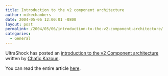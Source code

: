 ```yaml
---
title: Introduction to the v2 component architecture
author: mikechambers
date: 2004-05-06 12:00:01 -0800
layout: post
permalink: /2004/05/06/introduction-to-the-v2-component-architecture/
categories:
  - General
---
```



UltraShock has posted an [introduction to the v2 Component architecture][1] written by [Chafic Kazoun][2].

You can read the entire article [here][1].

 [1]: http://www.ultrashock.com/ff.htm?http://www.ultrashock.com/tutorials/flashmx2004/v2a-01.php
 [2]: http://www.rewindlife.com